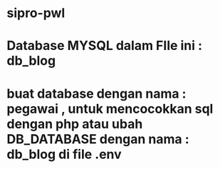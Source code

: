 ﻿# sipro-pwl

# Database MYSQL dalam FIle ini : db_blog
# buat database dengan nama : pegawai , untuk mencocokkan sql dengan php atau ubah DB_DATABASE dengan nama : db_blog di file .env
